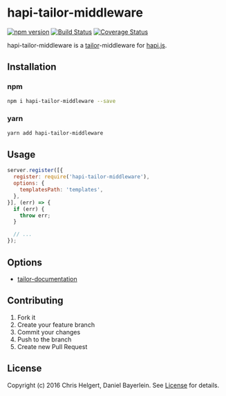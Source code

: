 # hapi-tailor-middleware

[![npm version](https://badge.fury.io/js/hapi-tailor-middleware.svg)](https://badge.fury.io/js/hapi-tailor-middleware)
[![Build Status](https://travis-ci.org/chrishelgert/hapi-tailor-middleware.svg?branch=master)](https://travis-ci.org/chrishelgert/hapi-tailor-middleware) [![Coverage Status](https://coveralls.io/repos/github/chrishelgert/hapi-tailor-middleware/badge.svg?branch=master)](https://coveralls.io/github/chrishelgert/hapi-tailor-middleware?branch=master)

hapi-tailor-middleware is a [tailor](https://github.com/zalando/tailor)-middleware for [hapi.js](https://github.com/hapijs/hapi).

## Installation

### npm

```bash
npm i hapi-tailor-middleware --save
```

### yarn

```bash
yarn add hapi-tailor-middleware
```

## Usage
```javascript
server.register([{
  register: require('hapi-tailor-middleware'),
  options: {
    templatesPath: 'templates',
  },
}], (err) => {
  if (err) {
    throw err;
  }

  // ...
});
```

## Options

* [tailor-documentation](https://github.com/zalando/tailor#options)

## Contributing
1. Fork it
2. Create your feature branch
3. Commit your changes
4. Push to the branch
5. Create new Pull Request

## License
Copyright (c) 2016 Chris Helgert, Daniel Bayerlein. See [License](./LICENSE) for details.
